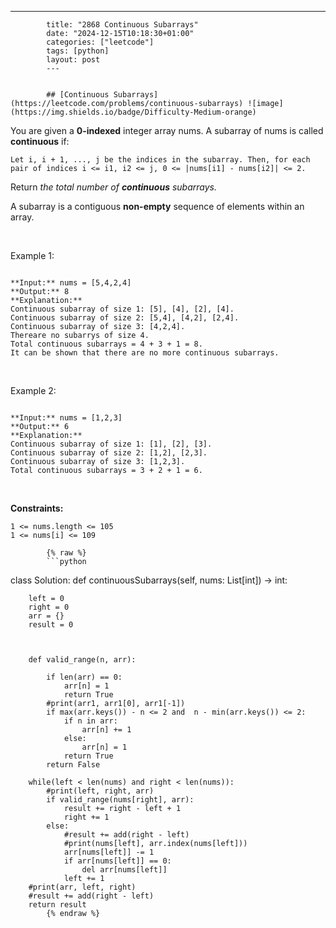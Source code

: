 ---
            title: "2868 Continuous Subarrays"
            date: "2024-12-15T10:18:30+01:00"
            categories: ["leetcode"]
            tags: [python]
            layout: post
            ---
            

            ## [Continuous Subarrays](https://leetcode.com/problems/continuous-subarrays) ![image](https://img.shields.io/badge/Difficulty-Medium-orange)

You are given a **0-indexed** integer array nums. A subarray of nums is called **continuous** if:

	Let i, i + 1, ..., j be the indices in the subarray. Then, for each pair of indices i <= i1, i2 <= j, 0 <= |nums[i1] - nums[i2]| <= 2.

Return *the total number of **continuous** subarrays.*

A subarray is a contiguous **non-empty** sequence of elements within an array.

 

Example 1:

```

**Input:** nums = [5,4,2,4]
**Output:** 8
**Explanation:** 
Continuous subarray of size 1: [5], [4], [2], [4].
Continuous subarray of size 2: [5,4], [4,2], [2,4].
Continuous subarray of size 3: [4,2,4].
Thereare no subarrys of size 4.
Total continuous subarrays = 4 + 3 + 1 = 8.
It can be shown that there are no more continuous subarrays.

```

 

Example 2:

```

**Input:** nums = [1,2,3]
**Output:** 6
**Explanation:** 
Continuous subarray of size 1: [1], [2], [3].
Continuous subarray of size 2: [1,2], [2,3].
Continuous subarray of size 3: [1,2,3].
Total continuous subarrays = 3 + 2 + 1 = 6.

```

 

**Constraints:**

	1 <= nums.length <= 105
	1 <= nums[i] <= 109

            {% raw %}
            ```python
            
class Solution:
    def continuousSubarrays(self, nums: List[int]) -> int:
        
        left = 0
        right = 0
        arr = {}
        result = 0



        def valid_range(n, arr):
            
            if len(arr) == 0:
                arr[n] = 1
                return True
            #print(arr1, arr1[0], arr1[-1])
            if max(arr.keys()) - n <= 2 and  n - min(arr.keys()) <= 2:
                if n in arr:
                    arr[n] += 1
                else:
                    arr[n] = 1
                return True
            return False 

        while(left < len(nums) and right < len(nums)):
            #print(left, right, arr)
            if valid_range(nums[right], arr):
                result += right - left + 1
                right += 1
            else:
                #result += add(right - left)
                #print(nums[left], arr.index(nums[left]))
                arr[nums[left]] -= 1
                if arr[nums[left]] == 0:
                    del arr[nums[left]]
                left += 1
        #print(arr, left, right)
        #result += add(right - left)
        return result
            {% endraw %}
            